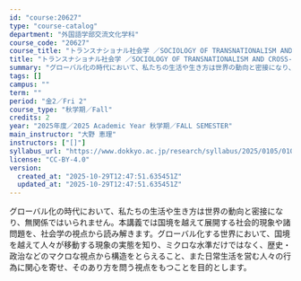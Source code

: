 ```yaml
---
id: "course:20627"
type: "course-catalog"
department: "外国語学部交流文化学科"
course_code: "20627"
course_title: "トランスナショナル社会学 ／SOCIOLOGY OF TRANSNATIONALISM AND CROSS-BORDER CULTURES"
title: "トランスナショナル社会学 ／SOCIOLOGY OF TRANSNATIONALISM AND CROSS-BORDER CULTURES"
summary: "グローバル化の時代において、私たちの生活や生き方は世界の動向と密接になり、無関係ではいられません。本講義では国境を越えて展開する社会的現象や諸問題を、社会学の視点から読み解きます。グローバル化する世界において、国境を越えて人々が移動する現象…"
tags: []
campus: ""
term: ""
period: "金2／Fri 2"
course_type: "秋学期／Fall"
credits: 2
year: "2025年度／2025 Academic Year 秋学期／FALL SEMESTER"
main_instructor: "大野 恵理"
instructors: ["[]"]
syllabus_url: "https://www.dokkyo.ac.jp/research/syllabus/2025/0105/0105_20627_ja_JP.html"
license: "CC-BY-4.0"
version:
  created_at: "2025-10-29T12:47:51.635451Z"
  updated_at: "2025-10-29T12:47:51.635451Z"
---
```

グローバル化の時代において、私たちの生活や生き方は世界の動向と密接になり、無関係ではいられません。本講義では国境を越えて展開する社会的現象や諸問題を、社会学の視点から読み解きます。グローバル化する世界において、国境を越えて人々が移動する現象の実態を知り、ミクロな水準だけではなく、歴史・政治などのマクロな視点から構造をとらえること、また日常生活を営む人々の行為に関心を寄せ、そのあり方を問う視点をもつことを目的とします。
